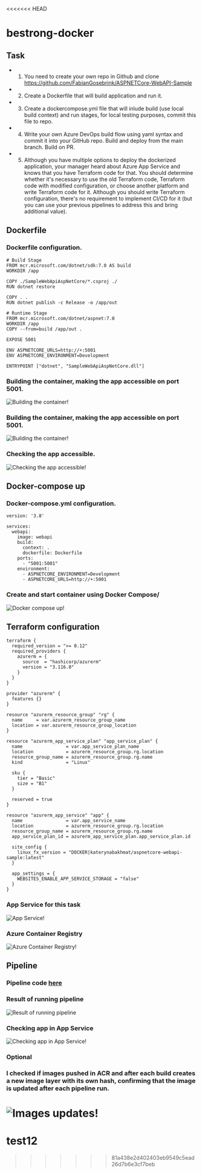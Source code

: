 <<<<<<< HEAD
# bestrong-docker

## Task
- 1) You need to create your own repo in Github and clone https://github.com/FabianGosebrink/ASPNETCore-WebAPI-Sample
- 2) Create a Dockerfile that will build application and run it. 
- 3) Create a dockercompose.yml file that will inlude build (use local build context) and run stages, for local testing purposes, commit this file to repo. 
- 4) Write your own Azure DevOps build flow using yaml syntax and commit it into your GitHub repo. Build and deploy from the main branch. Build on PR.
- 5) Although you have multiple options to deploy the dockerized application, your manager heard about Azure App Service and knows that you have Terraform code for that. You should determine whether it's necessary to use the old Terraform code, Terraform code with modified configuration, or choose another platform and write Terraform code for it. Although you should write Terraform configuration, there's no requirement to implement CI/CD for it (but you can use your previous pipelines to address this and bring additional value).


## Dockerfile
### Dockerfile configuration.
```
# Build Stage
FROM mcr.microsoft.com/dotnet/sdk:7.0 AS build
WORKDIR /app

COPY ./SampleWebApiAspNetCore/*.csproj ./
RUN dotnet restore

COPY . .
RUN dotnet publish -c Release -o /app/out

# Runtime Stage
FROM mcr.microsoft.com/dotnet/aspnet:7.0
WORKDIR /app
COPY --from=build /app/out .

EXPOSE 5001

ENV ASPNETCORE_URLS=http://+:5001
ENV ASPNETCORE_ENVIRONMENT=Development

ENTRYPOINT ["dotnet", "SampleWebApiAspNetCore.dll"]
```

### Building the container, making the app accessible on port 5001.
![Building the container!](./screenshot/running_docker_container.png "Running the container")

### Building the container, making the app accessible on port 5001.
![Building the container!](./screenshot/building_docker_container.png "Running the container")

### Checking the app accessible.
![Checking the app accessible!](./screenshot/checking_app.png "Checking the app accessible")

## Docker-compose up
### Docker-compose.yml configuration.
```
version: '3.8'

services:
  webapi:
    image: webapi
    build:
      context: .
      dockerfile: Dockerfile
    ports:
      - "5001:5001"
    environment:
      - ASPNETCORE_ENVIRONMENT=Development
      - ASPNETCORE_URLS=http://+:5001
```

### Create and start container using Docker Compose/
![Docker compose up!](./screenshot/docker_compose_up.png "Docker compose up")

## Terraform configuration
```
terraform {
  required_version = ">= 0.12"
  required_providers {
    azurerm = {
      source  = "hashicorp/azurerm"
      version = "3.116.0"
    }
  }
}

provider "azurerm" {
  features {}
}

resource "azurerm_resource_group" "rg" {
  name     = var.azurerm_resource_group_name
  location = var.azurerm_resource_group_location
}

resource "azurerm_app_service_plan" "app_service_plan" {
  name                = var.app_service_plan_name
  location            = azurerm_resource_group.rg.location
  resource_group_name = azurerm_resource_group.rg.name
  kind                = "Linux"

  sku {
    tier = "Basic"
    size = "B1"
  }

  reserved = true
}

resource "azurerm_app_service" "app" {
  name                = var.app_service_name
  location            = azurerm_resource_group.rg.location
  resource_group_name = azurerm_resource_group.rg.name
  app_service_plan_id = azurerm_app_service_plan.app_service_plan.id

  site_config {
    linux_fx_version = "DOCKER|katerynabakhmat/aspnetcore-webapi-sample:latest"
  }

  app_settings = {
    WEBSITES_ENABLE_APP_SERVICE_STORAGE = "false"
  }
}
```

### App Service for this task
![App Service!](./screenshot/app_service.png "App Service")

### Azure Container Registry
![Azure Container Registry!](./screenshot/creating_arc.png "Azure Container Registry")


## Pipeline 
### Pipeline code [here](./pipeline.yml)
### Result of running pipeline
![Result of running pipeline](./screenshot/pipeline_running_result.png "Result of running pipeline")

### Checking app in App Service
![Checking app in App Service!](./screenshot/app_in_azure.png "App Service")


### Optional
### I checked if images pushed in ACR and after each build creates a new image layer with its own hash, confirming that the image is updated after each pipeline run. 
![Images updates!](./screenshot/images_updates.png "Images updates")
=======
# test12
>>>>>>> 81a438e2d402403eb9549c5ead26d7b6e3cf7beb
